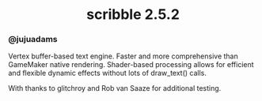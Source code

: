 <h1 align="center">scribble 2.5.2</h1>

### @jujuadams

Vertex buffer-based text engine. Faster and more comprehensive than GameMaker native rendering. Shader-based processing allows for efficient and flexible dynamic effects without lots of draw_text() calls.

With thanks to glitchroy and Rob van Saaze for additional testing.
